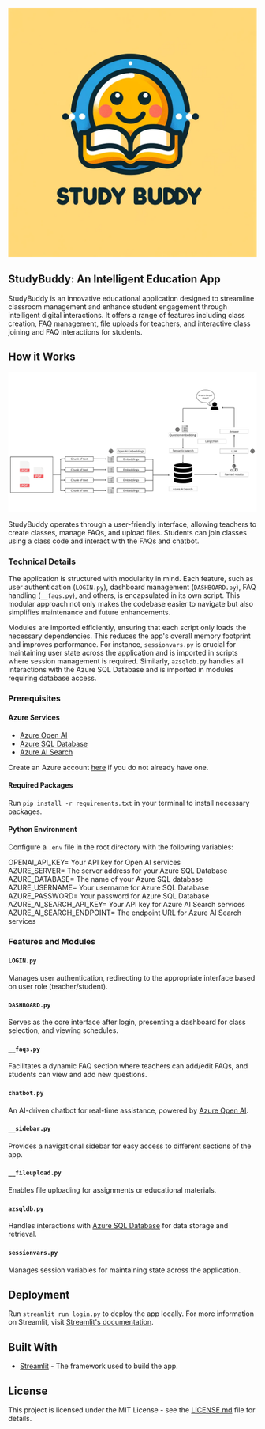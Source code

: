 ![Study Buddy Logo](StudyBuddyLogo.png)
## StudyBuddy: An Intelligent Education App

StudyBuddy is an innovative educational application designed to streamline classroom management and enhance student engagement through intelligent digital interactions. It offers a range of features including class creation, FAQ management, file uploads for teachers, and interactive class joining and FAQ interactions for students.

## How it Works
![Study Buddy Architecture Diagram](Overview.png)

StudyBuddy operates through a user-friendly interface, allowing teachers to create classes, manage FAQs, and upload files. Students can join classes using a class code and interact with the FAQs and chatbot.

### Technical Details

The application is structured with modularity in mind. Each feature, such as user authentication (`LOGIN.py`), dashboard management (`DASHBOARD.py`), FAQ handling (`__faqs.py`), and others, is encapsulated in its own script. This modular approach not only makes the codebase easier to navigate but also simplifies maintenance and future enhancements.

Modules are imported efficiently, ensuring that each script only loads the necessary dependencies. This reduces the app's overall memory footprint and improves performance. For instance, `sessionvars.py` is crucial for maintaining user state across the application and is imported in scripts where session management is required. Similarly, `azsqldb.py` handles all interactions with the Azure SQL Database and is imported in modules requiring database access.

### Prerequisites

#### Azure Services
- [Azure Open AI](https://azure.microsoft.com/en-us/services/cognitive-services/openai-service/)
- [Azure SQL Database](https://azure.microsoft.com/en-us/services/sql-database/)
- [Azure AI Search](https://azure.microsoft.com/en-us/services/search/)

Create an Azure account [here](https://azure.microsoft.com) if you do not already have one.

#### Required Packages
Run `pip install -r requirements.txt` in your terminal to install necessary packages.

#### Python Environment
Configure a `.env` file in the root directory with the following variables:

OPENAI_API_KEY= Your API key for Open AI services  
AZURE_SERVER= The server address for your Azure SQL Database  
AZURE_DATABASE= The name of your Azure SQL database  
AZURE_USERNAME= Your username for Azure SQL Database  
AZURE_PASSWORD= Your password for Azure SQL Database  
AZURE_AI_SEARCH_API_KEY= Your API key for Azure AI Search services  
AZURE_AI_SEARCH_ENDPOINT= The endpoint URL for Azure AI Search services  


### Features and Modules

#### `LOGIN.py`
Manages user authentication, redirecting to the appropriate interface based on user role (teacher/student).

#### `DASHBOARD.py`
Serves as the core interface after login, presenting a dashboard for class selection, and viewing schedules.

#### `__faqs.py`
Facilitates a dynamic FAQ section where teachers can add/edit FAQs, and students can view and add new questions.

#### `chatbot.py`
An AI-driven chatbot for real-time assistance, powered by [Azure Open AI](https://azure.microsoft.com/en-us/services/cognitive-services/openai-service/).

#### `__sidebar.py`
Provides a navigational sidebar for easy access to different sections of the app.

#### `__fileupload.py`
Enables file uploading for assignments or educational materials.

#### `azsqldb.py`
Handles interactions with [Azure SQL Database](https://azure.microsoft.com/en-us/services/sql-database/) for data storage and retrieval.

#### `sessionvars.py`
Manages session variables for maintaining state across the application.

## Deployment

Run `streamlit run login.py` to deploy the app locally. For more information on Streamlit, visit [Streamlit's documentation](https://docs.streamlit.io).

## Built With

- [Streamlit](https://streamlit.io) - The framework used to build the app.

## License

This project is licensed under the MIT License - see the [LICENSE.md](LICENSE.md) file for details.

